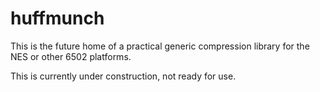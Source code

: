 # huffmunch
This is the future home of a practical generic compression library for the NES or other 6502 platforms.

This is currently under construction, not ready for use.
